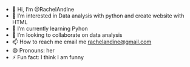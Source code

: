 - 👋 Hi, I’m @RachelAndine
- 👀 I’m interested in Data analysis with python and create website with HTML 
- 🌱 I’m currently learning Pyhon
- 💞️ I’m looking to collaborate on data analysis 
- 📫 How to reach me email me rachelandine@gmail.com
- 😄 Pronouns: her
- ⚡ Fun fact: I think I am funny 

<!---
RachelAndine/RachelAndine is a ✨ special ✨ repository because its `README.md` (this file) appears on your GitHub profile.
You can click the Preview link to take a look at your changes.
--->
